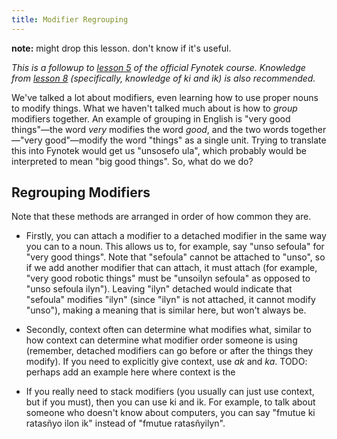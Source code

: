 ```yaml
---
title: Modifier Regrouping
---
```


**note:** might drop this lesson. don't know if it's useful.

*This is a followup to [lesson 5](https://aspenlangs.neocities.org/fynles5.html) of the official Fynotek course. Knowledge from [lesson 8](https://aspenlangs.neocities.org/fynles8.html) (specifically, knowledge of ki and ik) is also recommended.*

We've talked a lot about modifiers, even learning how to use proper nouns to modify things. What we haven't talked much about is how to *group* modifiers together. An example of grouping in English is "very good things"—the word *very* modifies the word *good*, and the two words together—"very good"—modify the word "things" as a single unit. Trying to translate this into Fynotek would get us "unsosefo ula", which probably would be interpreted to mean "big good things". So, what do we do?

## Regrouping Modifiers

Note that these methods are arranged in order of how common they are.

- Firstly, you can attach a modifier to a detached modifier in the same way you can to a noun. This allows us to, for example, say "unso sefoula" for "very good things". Note that "sefoula" cannot be attached to "unso", so if we add another modifier that can attach, it must attach (for example, "very good robotic things" must be "unsoilyn sefoula" as opposed to "unso sefoula ilyn").
Leaving "ilyn" detached would indicate that "sefoula" modifies "ilyn" (since "ilyn" is not attached, it cannot modify "unso"), making a meaning that is similar here, but won't always be.

- Secondly, context often can determine what modifies what, similar to how context can determine what modifier order someone is using (remember, detached modifiers can go before or after the things they modify). If you need to explicitly give context, use *ak* and *ka*. TODO: perhaps add an example here where context is the

- If you really need to stack modifiers (you usually can just use context, but if you must), then you can use ki and ik. For example, to talk about someone who doesn't know about computers, you can say "fmutue ki ratasñyo ilon ik" instead of "fmutue ratasñyilyn".
